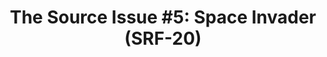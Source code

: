 ---
ee_id: '4211'
site: '1'
type: '2'
long_id: 2013-136 The Source Issue 5 Space Invader  (SRF-20)
url: 2013-136-the-source-issue-5-space-invader
year: '2015'
medium: Zine
commission: Creative Capital
add_credit:
dims: 11 x 8.5
pitch: Source code for “Space Invader” Atari mod (a collaboration with RSG) printed
  on archival inks and paper, footnoted with artist txt, writing, poetry, whatevz,
  etc, etc, ......... bla bla bla.
ps:
live_url:
related: "[14] [2004-001-space-invader] 2004-001 Space Invader"
title: 'The Source Issue #5: Space Invader (SRF-20)'
youtube:
imgs: source-space-2013-136-detail-01-database-ih.jpg
subheading:
year2: '2015'
download: the-source-space-invader-2013-168-digital-master-ih.pdf
add_credits:
related_code: "[4212] [code-space-invader] Space Invader (Code)"
! '':
layout: things-i-made
---